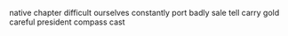 native chapter difficult ourselves constantly port badly sale tell carry gold careful president compass cast